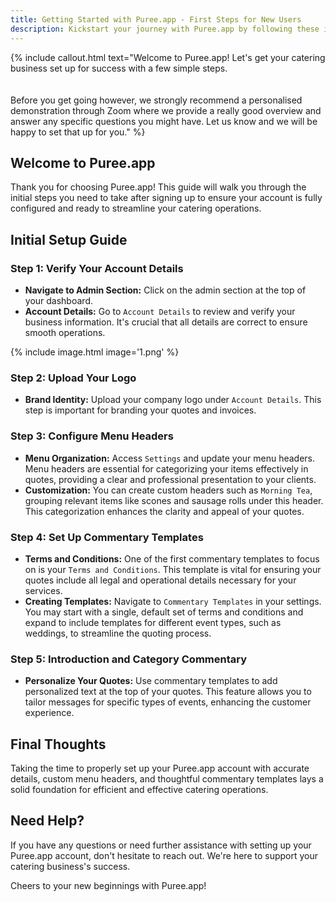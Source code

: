 ```yaml
---
title: Getting Started with Puree.app - First Steps for New Users
description: Kickstart your journey with Puree.app by following these initial setup steps to optimize your catering business operations.
---
```


{% include callout.html text="Welcome to Puree.app! Let's get your catering business set up for success with a few simple steps.  
<br><br>
Before you get going however, we strongly recommend a personalised demonstration through Zoom where we provide a really good overview and answer any specific questions you might have. Let us know and we will be happy to set that up for you." %}

## Welcome to Puree.app

Thank you for choosing Puree.app! This guide will walk you through the initial steps you need to take after signing up to ensure your account is fully configured and ready to streamline your catering operations.

## Initial Setup Guide

### Step 1: Verify Your Account Details

- **Navigate to Admin Section:** Click on the admin section at the top of your dashboard.
- **Account Details:** Go to `Account Details` to review and verify your business information. It's crucial that all details are correct to ensure smooth operations.


{% include image.html image='1.png' %}



### Step 2: Upload Your Logo

- **Brand Identity:** Upload your company logo under `Account Details`. This step is important for branding your quotes and invoices.

### Step 3: Configure Menu Headers

- **Menu Organization:** Access `Settings` and update your menu headers. Menu headers are essential for categorizing your items effectively in quotes, providing a clear and professional presentation to your clients.
- **Customization:** You can create custom headers such as `Morning Tea`, grouping relevant items like scones and sausage rolls under this header. This categorization enhances the clarity and appeal of your quotes.

### Step 4: Set Up Commentary Templates

- **Terms and Conditions:** One of the first commentary templates to focus on is your `Terms and Conditions`. This template is vital for ensuring your quotes include all legal and operational details necessary for your services.
- **Creating Templates:** Navigate to `Commentary Templates` in your settings. You may start with a single, default set of terms and conditions and expand to include templates for different event types, such as weddings, to streamline the quoting process.

### Step 5: Introduction and Category Commentary

- **Personalize Your Quotes:** Use commentary templates to add personalized text at the top of your quotes. This feature allows you to tailor messages for specific types of events, enhancing the customer experience.

## Final Thoughts

Taking the time to properly set up your Puree.app account with accurate details, custom menu headers, and thoughtful commentary templates lays a solid foundation for efficient and effective catering operations. 

## Need Help?

If you have any questions or need further assistance with setting up your Puree.app account, don't hesitate to reach out. We're here to support your catering business's success.

Cheers to your new beginnings with Puree.app!

